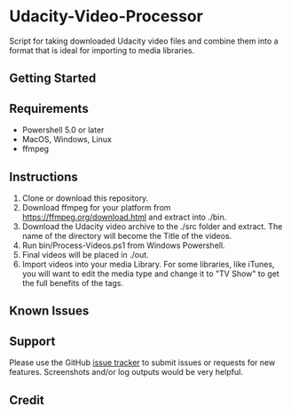 # Udacity-Video-Processor
Script for taking downloaded Udacity video files and combine them into a format that is ideal for importing to media libraries.

## Getting Started

## Requirements

* Powershell 5.0 or later
* MacOS, Windows, Linux
* ffmpeg


## Instructions

1. Clone or download this repository.
2. Download ffmpeg for your platform from https://ffmpeg.org/download.html and extract into ./bin.
3. Download the Udacity video archive to the ./src folder and extract. The name of the directory will become the Title of the videos.
4. Run bin/Process-Videos.ps1 from Windows Powershell.
5. Final videos will be placed in ./out.
6. Import videos into your media Library. For some libraries, like iTunes, you will want to edit the media type and change it to "TV Show" to get the full benefits of the tags.


## Known Issues

## Support

Please use the GitHub [issue tracker](https://github.com/PowerSchill/Udacity-Video-Processor/issues) to submit issues or requests for new features. Screenshots and/or log outputs would be very helpful.

## Credit
